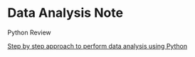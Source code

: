 # Data Analysis Note

Python Review

[Step by step approach to perform data analysis using Python](https://bigdata-madesimple.com/step-by-step-approach-to-perform-data-analysis-using-python/)

